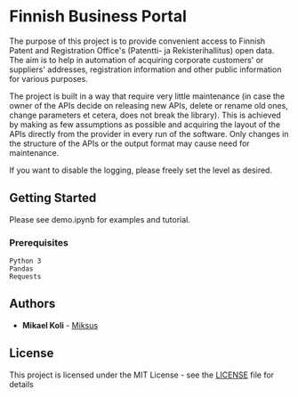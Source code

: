 # Finnish Business Portal

The purpose of this project is to provide convenient access to Finnish Patent and Registration Office's 
(Patentti- ja Rekisterihallitus) open data. The aim is to help in automation of acquiring corporate customers' or suppliers'
addresses, registration information and other public information for various purposes.

The project is built in a way that require very little maintenance (in case the owner of the APIs decide on releasing new APIs, delete or rename old ones, change parameters et cetera, does not break the library). This is achieved by making as few assumptions as possible and acquiring the layout of the APIs directly from the provider in every run of the software. Only changes in the structure of the APIs or the output format may cause need for maintenance. 

If you want to disable the logging, please freely set the level as desired.

## Getting Started

Please see demo.ipynb for examples and tutorial.

### Prerequisites

```
Python 3
Pandas
Requests
```

## Authors

* **Mikael Koli** - [Miksus](https://github.com/Miksus)

## License

This project is licensed under the MIT License - see the [LICENSE](LICENSE) file for details

